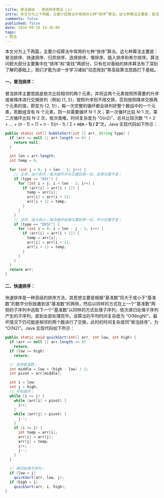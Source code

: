 ```yaml
---
title: 算法基础 - 常用排序算法（上）
intro: 本文分为上下两篇，主要介绍算法中常用的七种“排序”算法。这七种算法主要是：冒泡排序、快速排序、归并排序、选择排序、堆排序、插入排序和希尔排序。算法问题大部分主要集中在“排序”和“查找”两部分，只有在对基础的排序算法有了深刻了解的基础上，我们才能为进一步学习诸如“动态规划”等高级算法思路打下基础。
comments: false
published: false
date: 2016-09-18 14:30:00
tags:
- 算法
---
```


本文分为上下两篇，主要介绍算法中常用的七种“排序”算法。这七种算法主要是：冒泡排序、快速排序、归并排序、选择排序、堆排序、插入排序和希尔排序。算法问题大部分主要集中在“排序”和“查找”两部分，只有在对基础的排序算法有了深刻了解的基础上，我们才能为进一步学习诸如“动态规划”等高级算法思路打下基础。

#### 一、冒泡排序：

冒泡排序主要思路是依次比较相邻的两个元素，并将这两个元素按照所需要的升序或者降序进行交换排列（例如 {1, 2}，按照升序则不用交换，否则按照降序交换两个元素的值，即变为 {2, 1}），每一次完整的循环都会排列好整个数组中的一个元素，若数组含有 N 个元素，则一共需要循环 N-1 次；第一次循环比较 N-1 次，第二次循环比较 N-2 次，依次类推。时间复杂度为 “O(n2)”，总共比较次数 “1 + 2 + ... + (n - 1) = (1 + n - 1)(n - 1) / 2 = **n(n - 1) / 2**”次。Java 实现代码如下所示：


```java
public static int[] bubbleSort(int [] arr, String type) {
  if (arr == null || arr.length == 0) {
    return null; 
  }
		
  int len = arr.length;
  int temp = 0;
		
  for (int j = 0; j < len - 1; j++) {
    // 正序，由小到大；每次循环开头位置后移一位，结束位置不变；
    if (type == "ASC") {
      for (int i = j; i < len - 1; i++) {		
        if (arr[i] > arr[i + 1]) {
          temp = arr[i];
          arr[i] = arr[i + 1];
          arr[i + 1] = temp;
        }
      }
    }
    // 逆序，由大到小；每次循环结束位置前移一位，开头位置不变；
    if (type == "DESC") {
      for (int i = 0; i < len - j - 1; i++) {		
        if (arr[i] < arr[i + 1]) {
          temp = arr[i];
          arr[i] = arr[i + 1];
          arr[i + 1] = temp;
        }
      }
    }
  }	
  return arr;
}
```

#### 二、快速排序：

快速排序是一种高级的排序方法，其思想主要是根据“基准数”将大于或小于“基准数”的数字分别放置到该“基准数”的两侧，然后以同样的方式在上一个“基准数”两侧的子序列中选取下一个“基准数”以同样的方式处理子序列，依次递归处理子序列产生的子序列，直到全部处理完毕。该算法的平均时间复杂度为 “O(NlogN)”，最坏情况下仍可能是相邻的两个数进行了交换，此时的时间复杂度同“冒泡排序”，为 “O(N2)”。Java 实现代码如下所示：


```java
public static void quickSort(int[] arr, int low, int high) {
  if (arr == null || arr.length == 0)
    return;
  if (low >= high)
    return;

  // 选择基准数；
  int middle = low + (high - low) / 2;
  int pivot = arr[middle];

  int i = low;
  int j = high;
  // 开始循环；
  while (i <= j) {
    while (arr[i] < pivot) {
      i++;
    }
    while (arr[j] > pivot) {
      j--;
    }
    if (i <= j) {
      int temp = arr[i];
      arr[i] = arr[j];
      arr[j] = temp;
      i++;
      j--;
    }
  }

  // 递归处理子序列；
  if (low < j)
    quickSort(arr, low, j);
  if (high > i)
    quickSort(arr, i, high);
}
```
